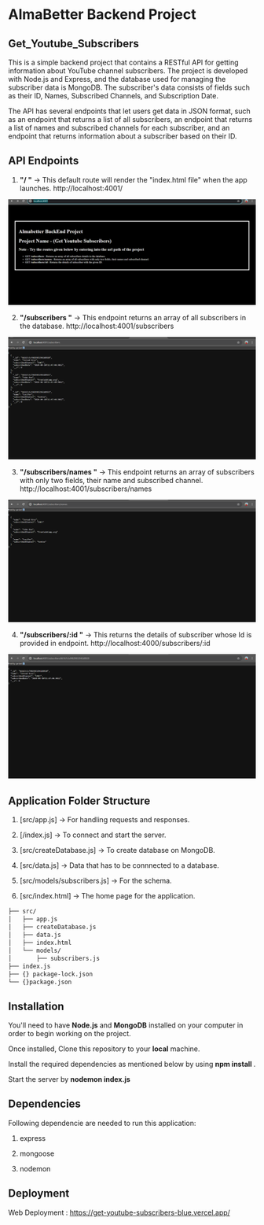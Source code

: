 # AlmaBetter Backend Project

## Get_Youtube_Subscribers

This is a simple backend project that contains a RESTful API for getting information about YouTube channel subscribers. The project is developed with Node.js and Express, and the database used for managing the subscriber data is MongoDB. The subscriber's data consists of fields such as their ID, Names, Subscribed Channels, and Subscription Date.

The API has several endpoints that let users get data in JSON format, such as an endpoint that returns a list of all subscribers, an endpoint that returns a list of names and subscribed channels for each subscriber, and an endpoint that returns information about a subscriber based on their ID.

## API Endpoints

1. **"/ "** -> This default route will render the "index.html file" when the app launches. http://localhost:4001/

![Screenshot 01](https://github.com/manishchauhan8222/getYoutubeSubscribers/blob/main/screenshots/Screenshot1.png)

2. **"/subscribers "** -> This endpoint returns an array of all subscribers in the database. http://localhost:4001/subscribers

![Screenshot 02](https://github.com/manishchauhan8222/getYoutubeSubscribers/blob/main/screenshots/Screenshot2.png)

3. **"/subscribers/names "** -> This endpoint returns an array of subscribers with only two fields, their name and subscribed channel. http://localhost:4001/subscribers/names

![Screenshot 03](https://github.com/manishchauhan8222/getYoutubeSubscribers/blob/main/screenshots/Screenshot3.png)

4. **"/subscribers/:id "** -> This returns the details of subscriber whose Id is provided in endpoint. http://localhost:4000/subscribers/:id

![Screenshot 04](https://github.com/manishchauhan8222/getYoutubeSubscribers/blob/main/screenshots/Screenshot4.png)

## Application Folder Structure

1. [src/app.js] -> For handling requests and responses.

2. [/index.js] -> To connect and start the server.

3. [src/createDatabase.js] -> To create database on MongoDB.

4. [src/data.js] -> Data that has to be connnected to a database.

5. [src/models/subscribers.js] -> For the schema.
6. [src/index.html] -> The home page for the application.

```
├── src/
│   ├── app.js
│   ├── createDatabase.js
│   ├── data.js
│   ├── index.html
│   └── models/
│       ├── subscribers.js
├── index.js
├── {} package-lock.json
└── {}package.json
```

## Installation

You'll need to have **Node.js** and **MongoDB** installed on your computer in order to begin working on the project.

Once installed, Clone this repository to your **local** machine.

Install the required dependencies as mentioned below by using **npm install <packageName>**.

Start the server by **nodemon index.js**

## Dependencies

Following dependencie are needed to run this application:

1. express

2. mongoose

3. nodemon

## Deployment

Web Deployment : https://get-youtube-subscribers-blue.vercel.app/
